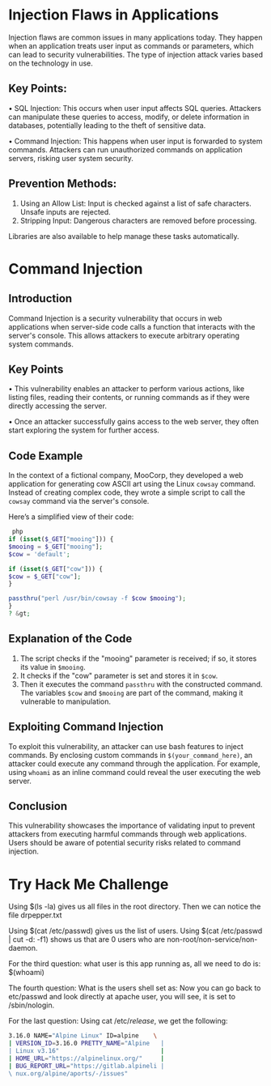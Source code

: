 # Injection Flaws in Applications 

Injection flaws are common issues in many applications today. They happen when an application treats user input as commands or parameters, which can lead to security vulnerabilities. The type of injection attack varies based on the technology in use. 

## Key Points: 

• SQL Injection: This occurs when user input affects SQL queries. Attackers can manipulate these queries to access, modify, or delete information in databases, potentially leading to the theft of sensitive data. 

• Command Injection: This happens when user input is forwarded to system commands. Attackers can run unauthorized commands on application servers, risking user system security. 

## Prevention Methods: 

1. Using an Allow List: Input is checked against a list of safe characters. Unsafe inputs are rejected. 
2. Stripping Input: Dangerous characters are removed before processing. 

Libraries are also available to help manage these tasks automatically.

# Command Injection 

## Introduction 

Command Injection is a security vulnerability that occurs in web applications when server-side code calls a function that interacts with the server's console. This allows attackers to execute arbitrary operating system commands. 

## Key Points 

• This vulnerability enables an attacker to perform various actions, like listing files, reading their contents, or running commands as if they were directly accessing the server. 

• Once an attacker successfully gains access to the web server, they often start exploring the system for further access. 

## Code Example 
In the context of a fictional company, MooCorp, they developed a web application for generating cow ASCII art using the Linux `cowsay` command. Instead of creating complex code, they wrote a simple script to call the `cowsay` command via the server's console. 

Here’s a simplified view of their code: 

```php 
 php 
if (isset($_GET["mooing"])) { 
$mooing = $_GET["mooing"]; 
$cow = 'default'; 

if (isset($_GET["cow"])) { 
$cow = $_GET["cow"]; 
} 

passthru("perl /usr/bin/cowsay -f $cow $mooing"); 
} 
? &gt; 
``` 

## Explanation of the Code 
1. The script checks if the "mooing" parameter is received; if so, it stores its value in `$mooing`. 
2. It checks if the "cow" parameter is set and stores it in `$cow`. 
3. Then it executes the command `passthru` with the constructed command. The variables `$cow` and `$mooing` are part of the command, making it vulnerable to manipulation. 

## Exploiting Command Injection 
To exploit this vulnerability, an attacker can use bash features to inject commands. By enclosing custom commands in `$(your_command_here)`, an attacker could execute any command through the application. For example, using `whoami` as an inline command could reveal the user executing the web server. 

## Conclusion 
This vulnerability showcases the importance of validating input to prevent attackers from executing harmful commands through web applications. Users should be aware of potential security risks related to command injection.

# Try Hack Me Challenge

Using $(ls -la) gives us all files in the root directory. 
Then we can notice the file drpepper.txt 

Using $(cat /etc/passwd) gives us the list of users. 
Using $(cat /etc/passwd | cut -d: -f1) shows us that are 0 users who are non-root/non-service/non-daemon.

For the third question: what user is this app running as, all we need to do is:
$(whoami)

The fourth question: What is the users shell set as: Now you can go back to etc/passwd and look directly at apache user, you will see, it is set to /sbin/nologin.

For the last question: Using cat /etc/*release*, we get the following:
```bash
3.16.0 NAME="Alpine Linux" ID=alpine    \
| VERSION_ID=3.16.0 PRETTY_NAME="Alpine   |
| Linux v3.16"                            |
| HOME_URL="https://alpinelinux.org/"     |
| BUG_REPORT_URL="https://gitlab.alpineli |
\ nux.org/alpine/aports/-/issues"  
```